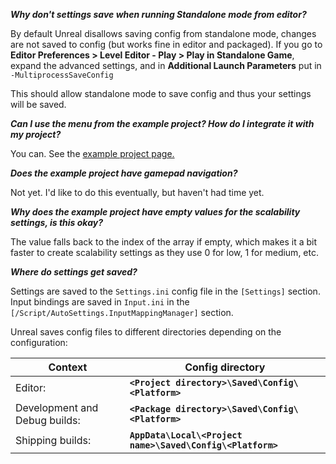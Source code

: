 ***Why don't settings save when running Standalone mode from editor?*** 

By default Unreal disallows saving config from standalone mode, changes are not saved to config (but works fine in editor and packaged). If you go to **Editor Preferences > Level Editor - Play > Play in Standalone Game**, expand the advanced settings, and in **Additional Launch Parameters** put in `-MultiprocessSaveConfig`

This should allow standalone mode to save config and thus your settings will be saved.

***Can I use the menu from the example project? How do I integrate it with my project?***

You can. See the [example project page.](/example-project/#migrating-assets-from-the-example-project)

***Does the example project have gamepad navigation?***

Not yet. I'd like to do this eventually, but haven't had time yet.

***Why does the example project have empty values for the scalability settings, is this okay?***

The value falls back to the index of the array if empty, which makes it a bit faster to create scalability settings as they use 0 for low, 1 for medium, etc.

***Where do settings get saved?***

Settings are saved to the `Settings.ini` config file in the `[Settings]` section. Input bindings are saved in `Input.ini` in the `[/Script/AutoSettings.InputMappingManager]` section.

Unreal saves config files to different directories depending on the configuration:

Context                       | Config directory
----------------------------- | ------------------
Editor:                       |**`<Project directory>\Saved\Config\<Platform>`**
Development and Debug builds: |**`<Package directory>\Saved\Config\<Platform>`**
Shipping builds:              |**`AppData\Local\<Project name>\Saved\Config\<Platform>`**
